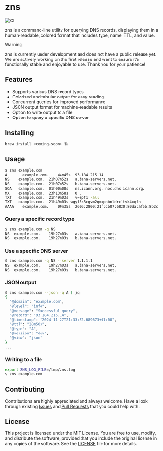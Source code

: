 # zns

![CI](https://github.com/znscli/zns/actions/workflows/ci.yaml/badge.svg?branch=main)

zns is a command-line utility for querying DNS records, displaying them in a human-readable, colored format that includes type, name, TTL, and value.

> [!WARNING] 
> zns is currently under development and does not have a public release yet.
> We are actively working on the first release and want to ensure it’s functionally stable and enjoyable to use.
> Thank you for your patience!

## Features

* Supports various DNS record types
* Colorized and tabular output for easy reading
* Concurrent queries for improved performance
* JSON output format for machine-readable results
* Option to write output to a file
* Option to query a specific DNS server

## Installing

```sh
brew install <coming-soon> 🏗️
```

## Usage

```sh
$ zns example.com
A	    example.com.	44m45s	93.184.215.14
NS	  example.com.	21h07m52s	a.iana-servers.net.
NS	  example.com.	21h07m52s	b.iana-servers.net.
SOA	  example.com.	01h00m00s	ns.icann.org. noc.dns.icann.org.
MX	  example.com.	23h13m58s	0 .
TXT	  example.com.	21h49m03s	v=spf1 -all
TXT	  example.com.	21h49m03s wgyf8z8cgvm2qmxpnbnldrcltvk4xqfn
AAAA	example.com.	09m35s	2606:2800:21f:cb07:6820:80da:af6b:8b2c
```

### Query a specific record type

```sh
$ zns example.com -q NS
NS	example.com.	19h27m03s	a.iana-servers.net.
NS	example.com.	19h27m03s	b.iana-servers.net.
```

### Use a specific DNS server

```sh
$ zns example.com -q NS --server 1.1.1.1
NS	example.com.	19h27m03s	a.iana-servers.net.
NS	example.com.	19h27m03s	b.iana-servers.net.
```

### JSON output

```sh
$ zns example.com --json -q A | jq
{
  "@domain": "example.com",
  "@level": "info",
  "@message": "Successful query",
  "@record": "93.184.215.14",
  "@timestamp": "2024-11-27T21:33:52.689673+01:00",
  "@ttl": "28m50s",
  "@type": "A",
  "@version": "dev",
  "@view": "json"
}
...
```

### Writing to a file

```sh
export ZNS_LOG_FILE=/tmp/zns.log
$ zns example.com
```

## Contributing

Contributions are highly appreciated and always welcome.
Have a look through existing [Issues](https://github.com/znscli/zns/issues) and [Pull Requests](https://github.com/znscli/zns/pulls) that you could help with.

## License

This project is licensed under the MIT License. You are free to use, modify, and distribute the software, provided that you include the original license in any copies of the software. See the [LICENSE](LICENSE) file for more details.

